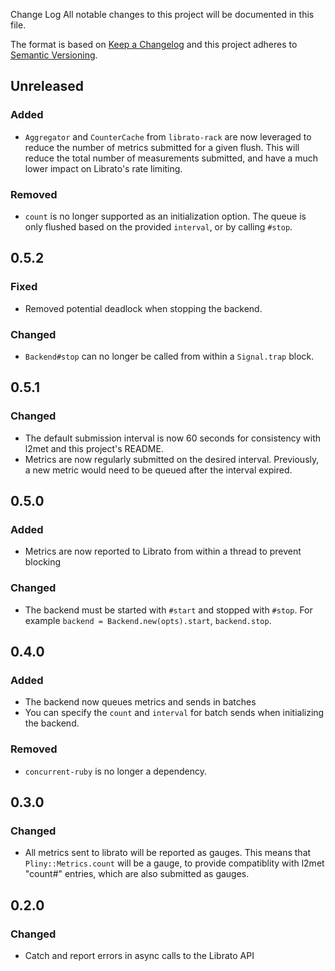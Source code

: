 Change Log
All notable changes to this project will be documented in this file.

The format is based on [Keep a Changelog](http://keepachangelog.com/)
and this project adheres to [Semantic Versioning](http://semver.org/).

## Unreleased

### Added

- `Aggregator` and `CounterCache` from `librato-rack` are now leveraged
  to reduce the number of metrics submitted for a given flush. This will
  reduce the total number of measurements submitted, and have a much lower
  impact on Librato's rate limiting.

### Removed

- `count` is no longer supported as an initialization option. The queue is
   only flushed based on the provided `interval`, or by calling `#stop`.

## 0.5.2

### Fixed

- Removed potential deadlock when stopping the backend.

### Changed

- `Backend#stop` can no longer be called from within a `Signal.trap` block.

## 0.5.1

### Changed

- The default submission interval is now 60 seconds for consistency with
  l2met and this project's README.
- Metrics are now regularly submitted on the desired interval. Previously,
  a new metric would need to be queued after the interval expired.

## 0.5.0

### Added

- Metrics are now reported to Librato from within a thread to prevent blocking

### Changed

- The backend must be started with `#start` and stopped with `#stop`. For example
  `backend = Backend.new(opts).start`, `backend.stop`.

## 0.4.0

### Added

- The backend now queues metrics and sends in batches
- You can specify the `count` and `interval` for batch sends when initializing
  the backend.

### Removed

- `concurrent-ruby` is no longer a dependency.

## 0.3.0

### Changed

- All metrics sent to librato will be reported as gauges. This means that
  `Pliny::Metrics.count` will be a gauge, to provide compatiblity with l2met
  "count#" entries, which are also submitted as gauges.

## 0.2.0

### Changed

- Catch and report errors in async calls to the Librato API
